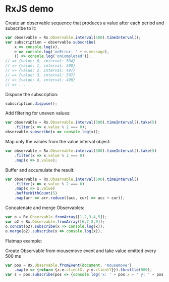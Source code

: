# RxJS demo

Create an observable sequence that produces a value after each period and subscribe to it:
```javascript
var observable = Rx.Observable.interval(500).timeInterval();
var subscription = observable.subscribe(
    x => console.log(x),
    e => console.log('onError: ' + e.message),
    () => console.log('onCompleted'));
// => {value: 0, interval: 504}
// => {value: 1, interval: 500}
// => {value: 2, interval: 497}
// => {value: 3, interval: 507}
// => {value: 4, interval: 498}
// => ...
```
Dispose the subscription:
```javascript
subscription.dispose();
```

Add filtering for uneven values:
```javascript
var observable = Rx.Observable.interval(500).timeInterval().take(5)
    .filter(x => x.value % 2 === 0);
observable.subscribe(x => console.log(x));
```

Map only the values from the value interval object:
```javascript
var observable = Rx.Observable.interval(500).timeInterval().take(5)
    .filter(x => x.value % 2 === 0)
    .map(x => x.value);
```

Buffer and accumulate the result:
```javascript
var observable = Rx.Observable.interval(500).timeInterval()
    .filter(x => x.value % 2 === 0)
    .map(x => x.value)
    .bufferWithCount(5)
    .map(arr => arr.reduce((acc, cur) => acc + cur));
```

Concatenate and merge Observables:
```javascript
var o = Rx.Observable.fromArray([1,2,3,4,5]);
var o2 = Rx.Observable.fromArray([6,7,8,9]);
o.concat(o2).subscribe(x => console.log(x));
o.merge(o2).subscribe(x => console.log(x));
```
Flatmap example:

Create Observable from mousemove event and take value emitted every 500 ms
```javascript
var pos = Rx.Observable.fromEvent(document, 'mousemove')
    .map(e => {return {x:e.clientX, y:e.clientY}}).throttle(500);
var s = pos.subscribe(pos => {console.log('x: ' + pos.x + ' y: ' + pos.y)});    
```  
